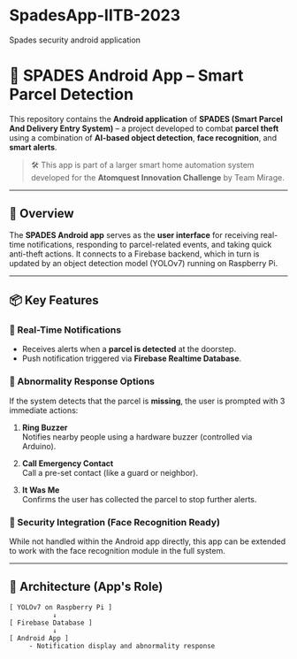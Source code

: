 # SpadesApp-IITB-2023
Spades security android application

# 📱 SPADES Android App – Smart Parcel Detection

This repository contains the **Android application** of **SPADES (Smart Parcel And Delivery Entry System)** – a project developed to combat **parcel theft** using a combination of **AI-based object detection**, **face recognition**, and **smart alerts**.

> 🛠️ This app is part of a larger smart home automation system developed for the **Atomquest Innovation Challenge** by Team Mirage.

---

## 🚀 Overview

The **SPADES Android app** serves as the **user interface** for receiving real-time notifications, responding to parcel-related events, and taking quick anti-theft actions. It connects to a Firebase backend, which in turn is updated by an object detection model (YOLOv7) running on Raspberry Pi.

---

## 📦 Key Features

### 🔔 Real-Time Notifications
- Receives alerts when a **parcel is detected** at the doorstep.
- Push notification triggered via **Firebase Realtime Database**.

### 🚨 Abnormality Response Options
If the system detects that the parcel is **missing**, the user is prompted with 3 immediate actions:

1. **Ring Buzzer**  
   Notifies nearby people using a hardware buzzer (controlled via Arduino).

2. **Call Emergency Contact**  
   Call a pre-set contact (like a guard or neighbor).

3. **It Was Me**  
   Confirms the user has collected the parcel to stop further alerts.

### 🔐 Security Integration (Face Recognition Ready)
While not handled within the Android app directly, this app can be extended to work with the face recognition module in the full system.

---

## 🧩 Architecture (App's Role)

```plaintext
[ YOLOv7 on Raspberry Pi ]
           ↓
[ Firebase Database ]
           ↓
[ Android App ]
     - Notification display and abnormality response

